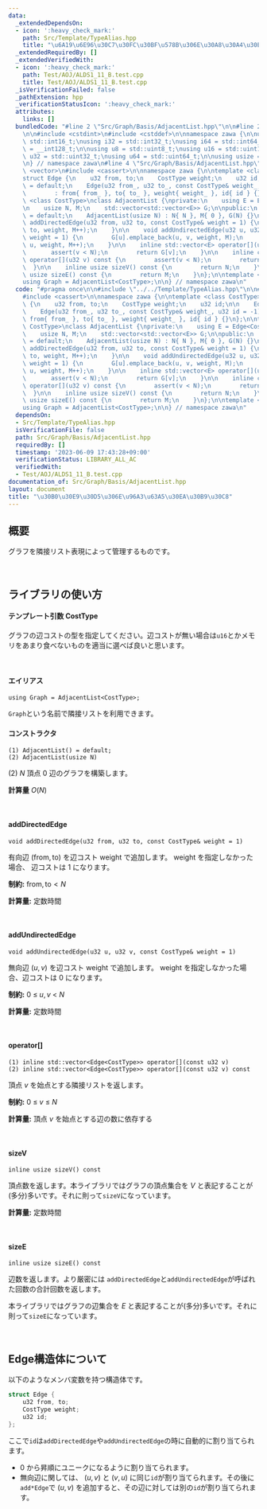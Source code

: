 ```yaml
---
data:
  _extendedDependsOn:
  - icon: ':heavy_check_mark:'
    path: Src/Template/TypeAlias.hpp
    title: "\u6A19\u6E96\u30C7\u30FC\u30BF\u578B\u306E\u30A8\u30A4\u30EA\u30A2\u30B9"
  _extendedRequiredBy: []
  _extendedVerifiedWith:
  - icon: ':heavy_check_mark:'
    path: Test/AOJ/ALDS1_11_B.test.cpp
    title: Test/AOJ/ALDS1_11_B.test.cpp
  _isVerificationFailed: false
  _pathExtension: hpp
  _verificationStatusIcon: ':heavy_check_mark:'
  attributes:
    links: []
  bundledCode: "#line 2 \"Src/Graph/Basis/AdjacentList.hpp\"\n\n#line 2 \"Src/Template/TypeAlias.hpp\"\
    \n\n#include <cstdint>\n#include <cstddef>\n\nnamespace zawa {\n\nusing i16 =\
    \ std::int16_t;\nusing i32 = std::int32_t;\nusing i64 = std::int64_t;\nusing i128\
    \ = __int128_t;\n\nusing u8 = std::uint8_t;\nusing u16 = std::uint16_t;\nusing\
    \ u32 = std::uint32_t;\nusing u64 = std::uint64_t;\n\nusing usize = std::size_t;\n\
    \n} // namespace zawa\n#line 4 \"Src/Graph/Basis/AdjacentList.hpp\"\n\n#include\
    \ <vector>\n#include <cassert>\n\nnamespace zawa {\n\ntemplate <class CostType>\n\
    struct Edge {\n    u32 from, to;\n    CostType weight;\n    u32 id;\n\n    Edge()\
    \ = default;\n    Edge(u32 from_, u32 to_, const CostType& weight_, u32 id = -1)\n\
    \        : from{ from_ }, to{ to_ }, weight{ weight_ }, id{ id } {}\n};\n\ntemplate\
    \ <class CostType>\nclass AdjacentList {\nprivate:\n    using E = Edge<CostType>;\n\
    \n    usize N, M;\n    std::vector<std::vector<E>> G;\n\npublic:\n    AdjacentList()\
    \ = default;\n    AdjacentList(usize N) : N{ N }, M{ 0 }, G(N) {}\n\n    void\
    \ addDirectedEdge(u32 from, u32 to, const CostType& weight = 1) {\n        G[from].emplace_back(from,\
    \ to, weight, M++);\n    }\n\n    void addUndirectedEdge(u32 u, u32 v, const CostType&\
    \ weight = 1) {\n        G[u].emplace_back(u, v, weight, M);\n        G[v].emplace_back(v,\
    \ u, weight, M++);\n    }\n\n    inline std::vector<E> operator[](u32 v) {\n \
    \       assert(v < N);\n        return G[v];\n    }\n\n    inline const std::vector<E>&\
    \ operator[](u32 v) const {\n        assert(v < N);\n        return G[v];\n  \
    \  }\n\n    inline usize sizeV() const {\n        return N;\n    }\n\n    inline\
    \ usize sizeE() const {\n        return M;\n    }\n};\n\ntemplate <class CostType>\n\
    using Graph = AdjacentList<CostType>;\n\n} // namespace zawa\n"
  code: "#pragma once\n\n#include \"../../Template/TypeAlias.hpp\"\n\n#include <vector>\n\
    #include <cassert>\n\nnamespace zawa {\n\ntemplate <class CostType>\nstruct Edge\
    \ {\n    u32 from, to;\n    CostType weight;\n    u32 id;\n\n    Edge() = default;\n\
    \    Edge(u32 from_, u32 to_, const CostType& weight_, u32 id = -1)\n        :\
    \ from{ from_ }, to{ to_ }, weight{ weight_ }, id{ id } {}\n};\n\ntemplate <class\
    \ CostType>\nclass AdjacentList {\nprivate:\n    using E = Edge<CostType>;\n\n\
    \    usize N, M;\n    std::vector<std::vector<E>> G;\n\npublic:\n    AdjacentList()\
    \ = default;\n    AdjacentList(usize N) : N{ N }, M{ 0 }, G(N) {}\n\n    void\
    \ addDirectedEdge(u32 from, u32 to, const CostType& weight = 1) {\n        G[from].emplace_back(from,\
    \ to, weight, M++);\n    }\n\n    void addUndirectedEdge(u32 u, u32 v, const CostType&\
    \ weight = 1) {\n        G[u].emplace_back(u, v, weight, M);\n        G[v].emplace_back(v,\
    \ u, weight, M++);\n    }\n\n    inline std::vector<E> operator[](u32 v) {\n \
    \       assert(v < N);\n        return G[v];\n    }\n\n    inline const std::vector<E>&\
    \ operator[](u32 v) const {\n        assert(v < N);\n        return G[v];\n  \
    \  }\n\n    inline usize sizeV() const {\n        return N;\n    }\n\n    inline\
    \ usize sizeE() const {\n        return M;\n    }\n};\n\ntemplate <class CostType>\n\
    using Graph = AdjacentList<CostType>;\n\n} // namespace zawa\n"
  dependsOn:
  - Src/Template/TypeAlias.hpp
  isVerificationFile: false
  path: Src/Graph/Basis/AdjacentList.hpp
  requiredBy: []
  timestamp: '2023-06-09 17:43:28+09:00'
  verificationStatus: LIBRARY_ALL_AC
  verifiedWith:
  - Test/AOJ/ALDS1_11_B.test.cpp
documentation_of: Src/Graph/Basis/AdjacentList.hpp
layout: document
title: "\u30B0\u30E9\u30D5\u306E\u96A3\u63A5\u30EA\u30B9\u30C8"
---
```


## 概要

グラフを隣接リスト表現によって管理するものです。

<br />

## ライブラリの使い方

#### テンプレート引数 CostType

グラフの辺コストの型を指定してください。辺コストが無い場合は`u16`とかメモリをあまり食べないものを適当に選べば良いと思います。

<br />


#### エイリアス
```
using Graph = AdjacentList<CostType>;
```

`Graph`という名前で隣接リストを利用できます。


#### コンストラクタ
```
(1) AdjacentList() = default;
(2) AdjacentList(usize N)
```

(2) $N$ 頂点 $0$ 辺のグラフを構築します。

**計算量** $O(N)$

<br />

#### addDirectedEdge
```
void addDirectedEdge(u32 from, u32 to, const CostType& weight = 1)
```

有向辺 $(\text{from}, \text{to})$ を辺コスト $\text{weight}$ で追加します。 $\text{weight}$ を指定しなかった場合、 辺コストは $1$ になります。

**制約:** $\text{from}, \text{to} < N$

**計算量:** 定数時間

<br />

#### addUndirectedEdge 
```
void addUndirectedEdge(u32 u, u32 v, const CostType& weight = 1)
```

無向辺 $(u, v)$ を辺コスト $\text{weight}$ で追加します。 $\text{weight}$ を指定しなかった場合、辺コストは $0$ になります。

**制約:** $0\ \le\ u, v\ <\  N$

**計算量:** 定数時間

<br />

#### operator[]
```
(1) inline std::vector<Edge<CostType>> operator[](const u32 v) 
(2) inline std::vector<Edge<CostType>> operator[](const u32 v) const
```

頂点 $v$ を始点とする隣接リストを返します。

**制約:** $0\ \le\ v\ \le\ N$

**計算量:** 頂点 $v$ を始点とする辺の数に依存する

<br />

#### sizeV
```
inline usize sizeV() const
```

頂点数を返します。本ライブラリではグラフの頂点集合を $V$ と表記することが(多分)多いです。それに則って`sizeV`になっています。

**計算量:** 定数時間

<br />

#### sizeE
```
inline usize sizeE() const
```

辺数を返します。より厳密には `addDirectedEdge`と`addUndirectedEdge`が呼ばれた回数の合計回数を返します。

本ライブラリではグラフの辺集合を $E$ と表記することが(多分)多いです。それに則って`sizeE`になっています。

<br />

## Edge構造体について

以下のようなメンバ変数を持つ構造体です。

```cpp
struct Edge {
    u32 from, to;
    CostType weight;
    u32 id;
};
```

ここで`id`は`addDirectedEdge`や`addUndirectedEdge`の時に自動的に割り当てられます。
- $0$ から昇順にユニークになるように割り当てられます。
- 無向辺に関しては、 $(u, v)$ と $(v, u)$ に同じ`id`が割り当てられます。その後に`add*Edge`で $(u, v)$ を追加すると、その辺に対しては別の`id`が割り当てられます。
